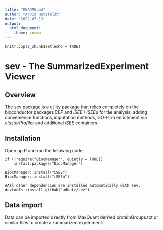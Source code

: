 ```yaml
---
title: "README.md"
author: "Arvid Hutzfeldt"
date: '2022-07-13'
output:
  html_document:
    theme: cosmo
---
```


```{r setup, include=FALSE}
knitr::opts_chunk$set(echo = TRUE)
```

# **sev - The SummarizedExperiment Viewer**

## Overview
The sev package is a utility package that relies completely on the bioconductor packages *DEP* and *iSEE* / *iSEEu* for the analysis, adding convenience functions, imputation methods, GO-term enrichment via *clusterProfiler* and additional *iSEE* containers.

## Installation
Open up R and run the following code:

```{r eval = FALSE, echo=T}
if (!require("BiocManager", quietly = TRUE))
    install.packages("BiocManager")
    
BiocManager::install("iSEE")
BiocManager::install("iSEEu")

#All other dependencies are installed automatically with sev. 
devtools::install_github("adhutz/sev")
```

## Data import
Data can be imported directly from MaxQuant derived proteinGroups.txt or similar files to create a summarized experiment. 
